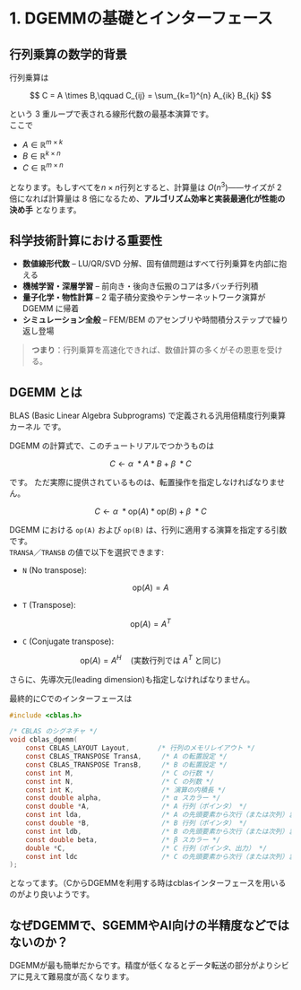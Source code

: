 # 1. DGEMMの基礎とインターフェース  

## 行列乗算の数学的背景  

行列乗算は  

$$
C = A \times B,\qquad
C_{ij} = \sum_{k=1}^{n} A_{ik} B_{kj}
$$

という 3 重ループで表される線形代数の最基本演算です。  
ここで  

- $`A \in \mathbb{R}^{m \times k}`$
- $`B \in \mathbb{R}^{k \times n}`$
- $`C \in \mathbb{R}^{m \times n}`$

となります。もしすべてを$`n \times n`$行列とすると、計算量は $`O(n^3)`$――サイズが 2 倍になれば計算量は 8 倍になるため、**アルゴリズム効率と実装最適化が性能の決め手** となります。

## 科学技術計算における重要性  

- **数値線形代数** – LU/QR/SVD 分解、固有値問題はすべて行列乗算を内部に抱える  
- **機械学習・深層学習** – 前向き・後向き伝搬のコアは多バッチ行列積  
- **量子化学・物性計算** – 2 電子積分変換やテンサーネットワーク演算が DGEMM に帰着  
- **シミュレーション全般** – FEM/BEM のアセンブリや時間積分ステップで繰り返し登場  

> **つまり**：行列乗算を高速化できれば、数値計算の多くがその恩恵を受ける。

## DGEMM とは  
BLAS (Basic Linear Algebra Subprograms) で定義される汎用倍精度行列乗算カーネル です。

DGEMM の計算式で、このチュートリアルでつかうものは

$$
C \gets \alpha\ * A * B + \beta\ * C
$$

です。
ただ実際に提供されているものは、転置操作を指定しなければなりません。

$$
C \gets \alpha\ * \mathrm{op}(A) * \mathrm{op}(B) + \beta\ * C
$$

DGEMM における `op(A)` および `op(B)` は、行列に適用する演算を指定する引数です。  
`TRANSA`／`TRANSB` の値で以下を選択できます:

- `N` (No transpose):

$$
\mathrm{op}(A) = A
$$

- `T` (Transpose):

$$
\mathrm{op}(A) = A^{T}
$$

- `C` (Conjugate transpose):

$$
\mathrm{op}(A) = A^{H}
\quad(\text{実数行列では }A^{T}\text{ と同じ})
$$

さらに、先導次元(leading dimension)も指定しなければなりません。

最終的にCでのインターフェースは

```c
#include <cblas.h>

/* CBLAS のシグネチャ */
void cblas_dgemm(
    const CBLAS_LAYOUT Layout,       /* 行列のメモリレイアウト */
    const CBLAS_TRANSPOSE TransA,     /* A の転置設定 */
    const CBLAS_TRANSPOSE TransB,     /* B の転置設定 */
    const int M,                      /* C の行数 */
    const int N,                      /* C の列数 */
    const int K,                      /* 演算の内積長 */
    const double alpha,               /* α スカラー */
    const double *A,                  /* A 行列（ポインタ） */
    const int lda,                    /* A の先頭要素から次行（または次列）までのオフセット */
    const double *B,                  /* B 行列（ポインタ） */
    const int ldb,                    /* B の先頭要素から次行（または次列）までのオフセット */
    const double beta,                /* β スカラー */
    double *C,                        /* C 行列（ポインタ、出力） */
    const int ldc                     /* C の先頭要素から次行（または次列）までのオフセット */
);
```

となってます。（CからDGEMMを利用する時はcblasインターフェースを用いるのがより良いようです。

## なぜDGEMMで、SGEMMやAI向けの半精度などではないのか？ ##

DGEMMが最も簡単だからです。精度が低くなるとデータ転送の部分がよりシビアに見えて難易度が高くなります。
